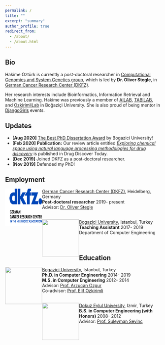 ```yaml
---
permalink: /
title: ""
excerpt: "summary"
author_profile: true
redirect_from: 
  - /about/
  - /about.html
---
```


## Bio 
Hakime Öztürk is currently a post-doctoral researcher in [Computational Genomics and System Genetics group](https://www.dkfz.de/en/bioinformatik-genomik-systemgenetik/), which is led by **Dr. Oliver Stegle**, in 
[German Cancer Research Center (DKFZ)](https://www.dkfz.de/en/index.html).  

Her research interests include Bioinformatics, Information Retrieval and Machine Learning. 
Hakime was previously a member of [AILAB](http://ailab.cmpe.boun.edu.tr/), [TABILAB](http://tabilab.cmpe.boun.edu.tr/), and [OzkirimliLab](http://www.che.boun.edu.tr/che_faculty/elif/main/work/index.html) in Boğaziçi University. 
She is also proud of being mentor in [DjangoGirls](https://djangogirls.org/istanbul/) events.



## Updates


   * **\[Aug 2020\]** 	[The Best PhD Dissertation Award](https://www.cmpe.boun.edu.tr/news/hakime-öztürk-receives-bap-dissertation-award) by Bogazici University! 
   * **\[Feb 2020\]** 	**Publication:** Our review article entitled [*Exploring chemical space using natural language processing methodologies for drug discovery*](https://www.sciencedirect.com/science/article/pii/S1359644620300465) is published in Drug Discover Today. 
   * **\[Dec 2019\]** 	 Joined DKFZ as a post-doctoral researcher. 
   * **\[Nov 2019\]** 	 Defended my PhD! 



## Employment


<img align="left" width="120" height="120" src="../images/dkfz.png">

   [German Cancer Research Center (DKFZ)](https://www.dkfz.de/en/index.html), Heidelberg, Germany <br/>
   **Post-doctoral researcher**    2019- present<br/>
   Advisor: [Dr. Oliver Stegle](https://www.dkfz.de/en/bioinformatik-genomik-systemgenetik/)<br/>
   <br/>

<img align="left" width="120" height="120" src="https://upload.wikimedia.org/wikipedia/en/7/76/Boğaziçi_University_logo.svg">

   [Bogazici University](http://boun.edu.tr/), Istanbul, Turkey<br/>
   **Teaching Assistant**    2017- 2019<br/>
   Department of Computer Engineering  

 <br/>




## Education


<img align="left" width="120" height="120" src="https://upload.wikimedia.org/wikipedia/en/7/76/Boğaziçi_University_logo.svg">

   [Bogazici University](http://boun.edu.tr/), Istanbul, Turkey<br/>
   **Ph.D. in Computer Engineering**    2014- 2019<br/>
   **M.S. in Computer Engineering**     2012- 2014<br/>
   Advisor: [Prof. Arzucan Ozgur](https://www.cmpe.boun.edu.tr/~ozgur/)<br/>
   Co-advisor: [Prof. Elif Ozkirimli](http://ozkirimli.che.boun.edu.tr/)
   <br/>
   <br/>

<img align="left" width="120" height="120" src="https://upload.wikimedia.org/wikipedia/tr/1/1e/Deu_logo.png">

   [Dokuz Eylul University](http://www.deu.edu.tr/), Izmir, Turkey<br/>
   **B.S. in Computer Engineering (with Honors)**    2008- 2012<br/>
   Advisor: [Prof. Suleyman Sevinc](http://kisi.deu.edu.tr/suleyman.sevinc/)

 <br/>


